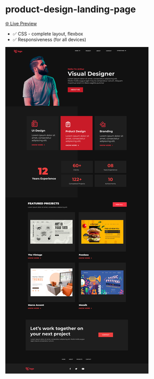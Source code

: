 # product-design-landing-page

[🌐 Live Preview](https://product-design-landing-page-wheat.vercel.app/)

- ✅ CSS - complete layout, flexbox
- ✅ Responsiveness (for all devices)

![Cover](./cover.png)
